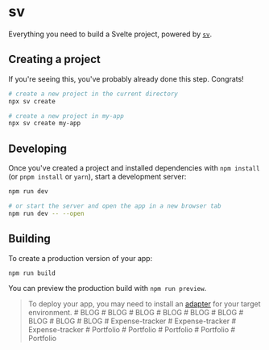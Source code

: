 # sv

Everything you need to build a Svelte project, powered by [`sv`](https://github.com/sveltejs/cli).

## Creating a project

If you're seeing this, you've probably already done this step. Congrats!

```bash
# create a new project in the current directory
npx sv create

# create a new project in my-app
npx sv create my-app
```

## Developing

Once you've created a project and installed dependencies with `npm install` (or `pnpm install` or `yarn`), start a development server:

```bash
npm run dev

# or start the server and open the app in a new browser tab
npm run dev -- --open
```

## Building

To create a production version of your app:

```bash
npm run build
```

You can preview the production build with `npm run preview`.

> To deploy your app, you may need to install an [adapter](https://svelte.dev/docs/kit/adapters) for your target environment.
#   B L O G  
 #   B L O G  
 #   B L O G  
 #   B L O G  
 #   B L O G  
 #   B L O G  
 #   B L O G  
 #   B L O G  
 #   B L O G  
 #   E x p e n s e - t r a c k e r  
 #   E x p e n s e - t r a c k e r  
 #   E x p e n s e - t r a c k e r  
 #   P o r t f o l i o  
 #   P o r t f o l i o  
 #   P o r t f o l i o  
 #   P o r t f o l i o  
 #   P o r t f o l i o  
 